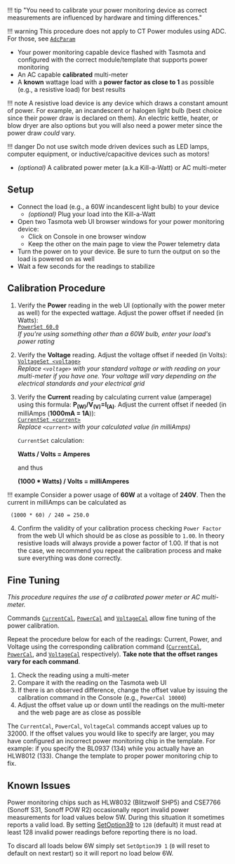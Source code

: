 !!! tip "You need to calibrate your power monitoring device as correct measurements are influenced by hardware and timing differences."

!!! warning
    This procedure does not apply to CT Power modules using ADC. For those, see [`AdcParam`](ADC.md#commands)

- Your power monitoring capable device flashed with Tasmota and configured with the correct module/template that supports power monitoring
- An AC capable **calibrated** multi-meter
- A **known** wattage load with a **power factor as close to 1** as possible (e.g., a resistive load) for best results  

!!! note
    A resistive load device is any device which draws a constant amount of power. For example, an incandescent or halogen light bulb         (best choice since their power draw is declared on them). An electric kettle, heater, or blow dryer are also options but you will       also need a power meter since the power draw *could* vary.  

!!! danger
    Do not use switch mode driven devices such as LED lamps, computer equipment, or inductive/capacitive devices such as motors!

- *(optional)* A calibrated power meter (a.k.a Kill-a-Watt) or AC multi-meter

## Setup

- Connect the load (e.g., a 60W incandescent light bulb) to your device  
  - *(optional)* Plug your load into the Kill-a-Watt
- Open two Tasmota web UI browser windows for your power monitoring device:
  - Click on Console in one browser window
  - Keep the other on the main page to view the Power telemetry data
- Turn the power on to your device. Be sure to turn the output on so the load is powered on as well
- Wait a few seconds for the readings to stabilize

## Calibration Procedure

1. Verify the **Power** reading in the web UI (optionally with the power meter as well) for the expected wattage. Adjust the power offset if needed (in Watts):  
   [`PowerSet 60.0`](Commands.md#powerset)  
   _If you're using something other than a 60W bulb, enter your load's power rating_

2. Verify the **Voltage** reading. Adjust the voltage offset if needed (in Volts):  
   [`VoltageSet <voltage>`](Commands.md#voltageset)  
   _Replace `<voltage>` with your standard voltage or with reading on your multi-meter if you have one. Your voltage will vary depending on the electrical standards and your electrical grid_  

3. Verify the **Current** reading by calculating current value (amperage) using this formula: **P<sub>(W)</sub>/V<sub>(V)</sub>=I<sub>(A)</sub>**. Adjust the current offset if needed (in milliAmps (**1000mA = 1A**)):  
   [`CurrentSet <current>`](Commands.md#currentset)  
   _Replace `<current>` with your calculated value (in milliAmps)_  

   `CurrentSet` calculation:   
   
   **Watts / Volts = Amperes**
   
   and thus

   **(1000 * Watts) / Volts = milliAmperes**

!!! example
     Consider a power usage of **60W** at a voltage of **240V**. Then the current in milliAmps can be calculated as

     (1000 * 60) / 240 = 250.0

4. Confirm the validity of your calibration process checking `Power Factor` from the web UI which should be as close as possible to `1.00`. In theory resistive loads will always provide a power factor of 1.00. If that is not the case, we recommend you repeat the calibration process and make sure everything was done correctly. 
   
## Fine Tuning

_This procedure requires the use of a calibrated power meter or AC multi-meter._   

Commands [`CurrentCal`](Commands.md#currentcal), [`PowerCal`](Commands.md#powercal) and [`VoltageCal`](Commands.md#voltagecal)  allow fine tuning of the power calibration.  

Repeat the procedure below for each of the readings: Current, Power, and Voltage using the corresponding calibration command ([`CurrentCal`](Commands.md#currentcal), [`PowerCal`](Commands.md#powercal), and [`VoltageCal`](Commands.md#voltagecal) respectively). **Take note that the offset ranges vary for each command**.  

1. Check the reading using a multi-meter
2. Compare it with the reading on the Tasmota web UI
3. If there is an observed difference, change the offset value by issuing the calibration command in the Console (e.g., `PowerCal 10000`)
4. Adjust the offset value up or down until the readings on the multi-meter and the web page are as close as possible

The `CurrentCal`, `PowerCal`, `VoltageCal` commands accept values up to 32000. If the offset values you would like to specify are larger, you may have configured an incorrect power monitoring chip in the template. For example: if you specify the BL0937 (134) while you actually have an HLW8012 (133). Change the template to proper power monitoring chip to fix.

## Known Issues

Power monitoring chips such as HLW8032 (Blitzwolf SHP5) and CSE7766 (Sonoff S31, Sonoff POW R2) occasionally report invalid power measurements for load values below 5W. During this situation it sometimes reports a valid load. By setting [SetOption39](Commands.md#setoption39) to `128` (default) it must read at least 128 invalid power readings before reporting there is no load.

To discard all loads below 6W simply set `SetOption39 1` (`0` will reset to default on next restart) so it will report no load below 6W.

